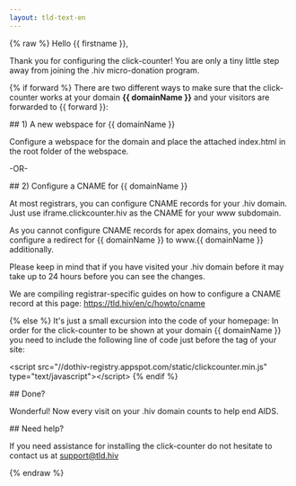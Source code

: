 ```yaml
---
layout: tld-text-en
---
```


{% raw %}
Hello {{ firstname }},

Thank you for configuring the click-counter! You are only a tiny little step away from joining the .hiv micro-donation program.

{% if forward %}
There are two different ways to make sure that the click-counter works at your domain <strong>{{ domainName }}</strong> and your visitors are forwarded to {{ forward }}:

\#\# 1) A new webspace for {{ domainName }}

Configure a webspace for the domain and place the attached index.html in the root folder of the webspace.

 -OR-

\#\# 2) Configure a CNAME for {{ domainName }}

At most registrars, you can configure CNAME records for your .hiv domain. Just use iframe.clickcounter.hiv as the CNAME for your www subdomain.

As you cannot configure CNAME records for apex domains, you need to configure a redirect for {{ domainName }} to www.{{ domainName }} additionally.

Please keep in mind that if you have visited your .hiv domain before it may take up to 24 hours before you can see the changes.

We are compiling registrar-specific guides on how to configure a CNAME record at this page: https://tld.hiv/en/c/howto/cname 

{% else %}
It's just a small excursion into the code of your homepage: In order for the click-counter to be shown at your domain {{ domainName }} you need to include the following line of code just before the </body> tag of your site:

&lt;script src="//dothiv-registry.appspot.com/static/clickcounter.min.js" type="text/javascript"&gt;&lt;/script&gt;
{% endif %}

\#\# Done?

Wonderful! Now every visit on your .hiv domain counts to help end AIDS.

\#\# Need help?

If you need assistance for installing the click-counter do not hesitate to contact us at support@tld.hiv

{% endraw %}
